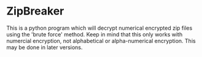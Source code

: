 # ZipBreaker
This is a python program which will decrypt numerical encrypted zip files using the 'brute force' method. Keep in mind that this only works with numercial encryption, not alphabetical or alpha-numerical encryption. This may be done in later versions.
